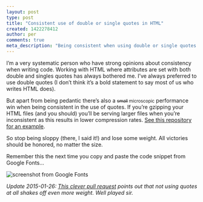 ```yaml
---
layout: post
type: post
title: "Consistent use of double or single quotes in HTML"
created: 1422278412
author: per
comments: true
meta_description: "Being consistent when using double or single quotes in HTML will result in smaller file size when gzipping. "
---
```


I’m a very systematic person who have strong opinions about consistency when writing code. Working with HTML where attributes are set with both double and singles quotes has always bothered me. I’ve always preferred to use double quotes (I don’t think it’s a bold statement to say most of us who writes HTML does).

But apart from being pedantic there’s also a <small><del>small</del> microscopic</small> performance win when being consistent in the use of quotes.
If you’re gzipping your HTML files (and you should) you’ll be serving larger files when you’re inconsistent as this results in lower compression rates. [See this repository for an example](https://github.com/kollegorna/using-quotes-consistent-in-html).

So stop being sloppy (there, I said it!) and lose some weight.
All victories should be honored, no matter the size.

Remember this the next time you copy and paste the code snippet from Google Fonts…

![screenshot from Google Fonts](/images/2015/2015-01-26-double-single-quotes-html.png)

*Update 2015-01-26: [This clever pull request](https://github.com/kollegorna/using-quotes-consistent-in-html/pull/1) points out that not using quotes at all shakes off even more weight. Well played sir.*
